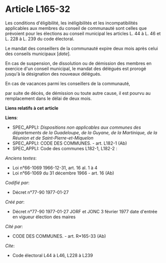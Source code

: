 # Article L165-32

Les conditions d'éligibilité, les inéligibilités et les incompatibilités applicables aux membres du conseil de communauté
sont celles que prévoient pour les élections au conseil municipal les articles L. 44 à L. 46 et L. 228 à L. 239 du code
électoral. 

Le mandat des conseillers de la communauté expire deux mois après celui des conseils municipaux [*date*]. 

En cas de suspension, de dissolution ou de démission des membres en exercice d'un conseil municipal, le mandat des délégués
est prorogé jusqu'à la désignation des nouveaux délégués. 

En cas de vacances parmi les conseillers de la communauté,

par suite de décès, de démission ou toute autre cause, il est pourvu au remplacement dans le délai de deux mois.

**Liens relatifs à cet article**

**Liens**:

  - SPEC_APPLI: *Dispositions non applicables aux communes des départements de la Guadeloupe, de la Guyane, de la Martinique, de la Réunion et de Saint-Pierre-et-Miquelon*
  - SPEC_APPLI: CODE DES COMMUNES. - art. L182-1 (Ab)
  - SPEC_APPLI: Code des communes L182-1, L182-2 :

_Anciens textes_:

  - Loi n°66-1069 1966-12-31, art. 16 al. 1 à 4
  - Loi n°66-1069 du 31 décembre 1966 - art. 16 (Ab)

_Codifié par_:

  - Décret n°77-90 1977-01-27

_Créé par_:

  - Décret n°77-90 1977-01-27 JORF et JONC 3 février 1977 date d'entrée en vigueur élection des maires

_Cité par_:

  - CODE DES COMMUNES. - art. R*165-33 (Ab)

_Cite_:

  - Code électoral L44 à L46, L228 à L239
